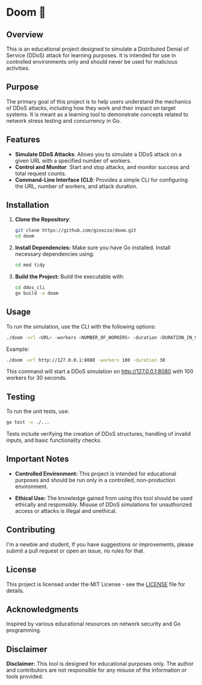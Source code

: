 # Doom 🐙

## Overview

This is an educational project designed to simulate a Distributed Denial of Service (DDoS) attack for learning purposes. It is intended for use in controlled environments only and should never be used for malicious activities. 

## Purpose

The primary goal of this project is to help users understand the mechanics of DDoS attacks, including how they work and their impact on target systems. It is meant as a learning tool to demonstrate concepts related to network stress testing and concurrency in Go.

## Features

- **Simulate DDoS Attacks**: Allows you to simulate a DDoS attack on a given URL with a specified number of workers.
- **Control and Monitor**: Start and stop attacks, and monitor success and total request counts.
- **Command-Line Interface (CLI)**: Provides a simple CLI for configuring the URL, number of workers, and attack duration.

## Installation

1. **Clone the Repository**:
   ```bash
   git clone https://github.com/ginozza/doom.git
   cd doom
   ```

2. **Install Dependencies:** Make sure you have Go installed. Install necessary dependencies using:
    ```bash
    cd mod tidy
    ```

3. **Build the Project:** Build the executable with:
    ```bash
    cd ddos_cli
    go build -o doom
    ```

## Usage

To run the simulation, use the CLI with the following options:

```bash
./doom -url <URL> -workers <NUMBER_OF_WORKERS> -duration <DURATION_IN_SECONDS>
```

Example:

```bash
./doom -url http://127.0.0.1:8080 -workers 100 -duration 30
```

This command will start a DDoS simulation on http://127.0.0.1:8080 with 100 workers for 30 seconds.

## Testing

To run the unit tests, use:

```bash
go test -v ./...
```

Tests include verifying the creation of DDoS structures, handling of invalid inputs, and basic functionality checks.

## Important Notes

- **Controlled Environment:** This project is intended for educational purposes and should be run only in a controlled, non-production environment.

- **Ethical Use:** The knowledge gained from using this tool should be used ethically and responsibly. Misuse of DDoS simulations for unauthorized access or attacks is illegal and unethical.

## Contributing

I'm a newbie and student, If you have suggestions or improvements, please submit a pull request or open an issue, no rules for that.

## License

This project is licensed under the MIT License - see the [LICENSE](https://github.com/ginozza/doom/blob/main/LICENSE) file for details.

## Acknowledgments

Inspired by various educational resources on network security and Go programming.

## Disclaimer

**Disclaimer:** This tool is designed for educational purposes only. The author and contributors are not responsible for any misuse of the information or tools provided.